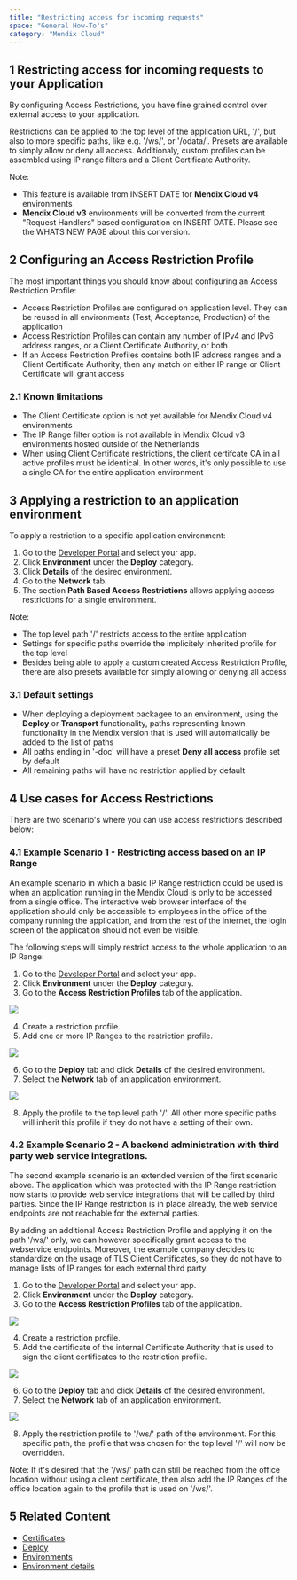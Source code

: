 ```yaml
---
title: "Restricting access for incoming requests"
space: "General How-To's"
category: "Mendix Cloud"
---
```

## 1 Restricting access for incoming requests to your Application

By configuring Access Restrictions, you have fine grained control over external access to your application.

Restrictions can be applied to the top level of the application URL, '/', but also to more specific paths, like e.g. '/ws/', or '/odata/'. 
Presets are available to simply allow or deny all access. 
Additionaly, custom profiles can be assembled using IP range filters and a Client Certificate Authority.

Note:

* This feature is available from INSERT DATE for **Mendix Cloud v4** environments
* **Mendix Cloud v3** environments will be converted from the current "Request Handlers" based configuration on INSERT DATE. Please see the WHATS NEW PAGE about this conversion.

## 2 Configuring an Access Restriction Profile

The most important things you should know about configuring an Access Restriction Profile:

* Access Restriction Profiles are configured on application level. They can be reused in all environments (Test, Acceptance, Production) of the application
* Access Restriction Profiles can contain any number of IPv4 and IPv6 address ranges, or a Client Certificate Authority, or both
* If an Access Restriction Profiles contains both IP address ranges and a Client Certificate Authority, then any match on either IP range or Client Certificate will grant access

### 2.1 Known limitations

* The Client Certificate option is not yet available for Mendix Cloud v4 environments
* The IP Range filter option is not available in Mendix Cloud v3 environments hosted outside of the Netherlands
* When using Client Certificate restrictions, the client certifcate CA in all active profiles must be identical. In other words, it's only possible to use a single CA for the entire application environment

## 3 Applying a restriction to an application environment

To apply a restriction to a specific application environment:

1. Go to the [Developer Portal](http://home.mendix.com) and select your app.
2. Click **Environment** under the **Deploy** category.
3. Click **Details** of the desired environment.
4. Go to the **Network** tab. 
5. The section **Path Based Access Restrictions** allows applying access restrictions for a single environment.

Note: 

* The top level path '/' restricts access to the entire application
* Settings for specific paths override the implicitely inherited profile for the top level
* Besides being able to apply a custom created Access Restriction Profile, there are also presets available for simply allowing or denying all access

### 3.1 Default settings

* When deploying a deployment packagee to an environment, using the **Deploy** or **Transport** functionality, paths representing known functionality in the Mendix version that is used will automatically be added to the list of paths
* All paths ending in '-doc' will have a preset **Deny all access** profile set by default
* All remaining paths will have no restriction applied by default

## 4 Use cases for Access Restrictions

There are two scenario's where you can use access restrictions described below:

### 4.1 Example Scenario 1 - Restricting access based on an IP Range

An example scenario in which a basic IP Range restriction could be used is when an application running in the Mendix Cloud is only to be accessed from a single office. The interactive web browser interface of the application should only be accessible to employees in the office of the company running the application, and from the rest of the internet, the login screen of the application should not even be visible.

The following steps will simply restrict access to the whole application to an IP Range:

1. Go to the [Developer Portal](http://home.mendix.com) and select your app.
2. Click **Environment** under the **Deploy** category.
3. Go to the **Access Restriction Profiles** tab of the application.

![](attachments/app-restriction.png)

4. Create a restriction profile.
5. Add one or more IP Ranges to the restriction profile.

![](attachments/scenario1.png)

6. Go to the **Deploy** tab and click **Details** of the desired environment.
7. Select the **Network** tab of an application environment.

![](attachments/environment-restriction.png)

8. Apply the profile to the top level path '/'. All other more specific paths will inherit this profile if they do not have a setting of their own.

### 4.2 Example Scenario 2 - A backend administration with third party web service integrations.

The second example scenario is an extended version of the first scenario above. The application which was protected with the IP Range restriction now starts to provide web service integrations that will be called by third parties. Since the IP Range restriction is in place already, the web service endpoints are not reachable for the external parties.

By adding an additional Access Restriction Profile and applying it on the path '/ws/' only, we can however specifically grant access to the webservice endpoints. Moreover, the example company decides to standardize on the usage of TLS Client Certificates, so they do not have to manage lists of IP ranges for each external third party.

1. Go to the [Developer Portal](http://home.mendix.com) and select your app.
2. Click **Environment** under the **Deploy** category.
3. Go to the **Access Restriction Profiles** tab of the application.

![](attachments/app-restriction.png)

4. Create a restriction profile.
5. Add the certificate of the internal Certificate Authority that is used to sign the client certificates to the restriction profile.

![](attachments/scenario2.png)

6. Go to the **Deploy** tab and click **Details** of the desired environment.
7. Select the **Network** tab of an application environment.

![](attachments/environment-restriction.png)

8. Apply the restriction profile to '/ws/' path of the environment. For this specific path, the profile that was chosen for the top level '/' will now be overridden.

Note: If it's desired that the '/ws/' path can still be reached from the office location without using a client certificate, then also add the IP Ranges of the office location again to the profile that is used on '/ws/'.

## 5 Related Content

* [Certificates](/refguide/certificates)
* [Deploy](/developerportal/deploy)
* [Environments](/developerportal/deploy/environments)
* [Environment details](/developerportal/deploy/environments)
